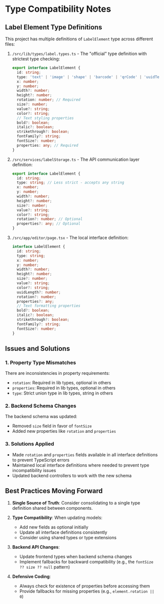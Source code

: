 # Type Compatibility Notes

## Label Element Type Definitions

This project has multiple definitions of `LabelElement` type across different files:

1. `/src/lib/types/label.types.ts` - The "official" type definition with strictest type checking:
   ```typescript
   export interface LabelElement {
     id: string;
     type: 'text' | 'image' | 'shape' | 'barcode' | 'qrCode' | 'uuidText' | 'company' | 'product';
     x: number;
     y: number;
     width?: number;
     height?: number;
     rotation: number; // Required
     size?: number;
     value?: string;
     color?: string;
     // Text styling properties
     bold?: boolean;
     italic?: boolean;
     strikethrough?: boolean;
     fontFamily?: string;
     fontSize?: number;
     properties: any; // Required
   }
   ```

2. `/src/services/labelStorage.ts` - The API communication layer definition:
   ```typescript
   export interface LabelElement {
     id: string;
     type: string; // Less strict - accepts any string
     x: number;
     y: number;
     width?: number;
     height?: number;
     size?: number;
     value?: string;
     color?: string;
     rotation?: number; // Optional
     properties?: any; // Optional
   }
   ```

3. `/src/app/editor/page.tsx` - The local interface definition:
   ```typescript
   interface LabelElement {
     id: string;
     type: string;
     x: number;
     y: number;
     width?: number;
     height?: number; 
     size?: number;
     value?: string;
     color?: string;
     uuidLength?: number;
     rotation?: number;
     properties?: any;
     // Text formatting properties
     bold?: boolean;
     italic?: boolean;
     strikethrough?: boolean;
     fontFamily?: string;
     fontSize?: number;
   }
   ```

## Issues and Solutions

### 1. Property Type Mismatches

There are inconsistencies in property requirements:
- `rotation`: Required in lib types, optional in others
- `properties`: Required in lib types, optional in others
- `type`: Strict union type in lib types, string in others

### 2. Backend Schema Changes

The backend schema was updated:
- Removed `size` field in favor of `fontSize`
- Added new properties like `rotation` and `properties`

### 3. Solutions Applied

- Made `rotation` and `properties` fields available in all interface definitions to prevent TypeScript errors
- Maintained local interface definitions where needed to prevent type incompatibility issues
- Updated backend controllers to work with the new schema

## Best Practices Moving Forward

1. **Single Source of Truth**: Consider consolidating to a single type definition shared between components.

2. **Type Compatibility**: When updating models:
   - Add new fields as optional initially
   - Update all interface definitions consistently
   - Consider using shared types or type extensions

3. **Backend API Changes**:
   - Update frontend types when backend schema changes
   - Implement fallbacks for backward compatibility (e.g., the `fontSize ?? size ?? null` pattern)

4. **Defensive Coding**:
   - Always check for existence of properties before accessing them
   - Provide fallbacks for missing properties (e.g., `element.rotation || 0`)
